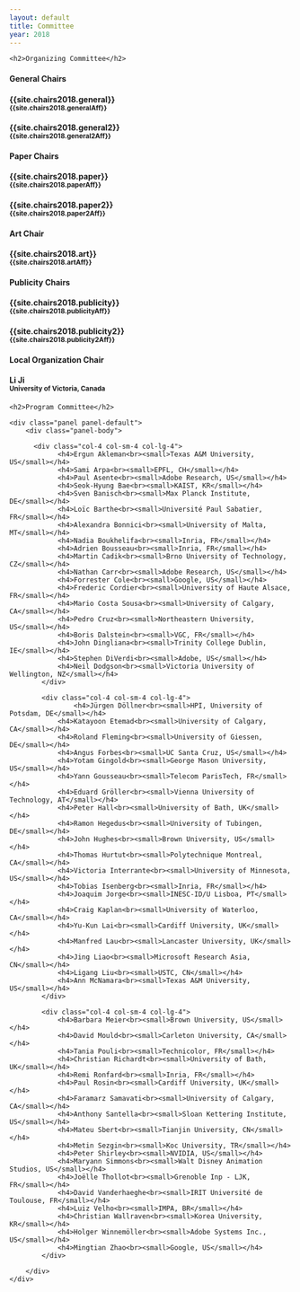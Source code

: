```yaml
---
layout: default
title: Committee
year: 2018
---
```


<div class="col-12 col-sm-12 col-lg-12">

	<h2>Organizing Committee</h2>


<div class="col-4 col-sm-4 col-lg-4">
	<div class="panel panel-default">
		<div class="panel-heading">
			<h4 class="panel-title">General Chairs</h4>
		</div>
		<div class="panel-body">
			<h4>{{site.chairs2018.general}}<br><small>{{site.chairs2018.generalAff}}</small></h4>
			<h4>{{site.chairs2018.general2}}<br><small>{{site.chairs2018.general2Aff}}</small></h4>
		</div>
	</div>
</div>

<div class="col-8 col-sm-8 col-lg-4">
	<div class="panel panel-default">
		<div class="panel-heading">
			<h4 class="panel-title">Paper Chairs</h4>
		</div>
		<div class="panel-body">
			<h4>{{site.chairs2018.paper}}<br><small>{{site.chairs2018.paperAff}}</small></h4>
			<h4>{{site.chairs2018.paper2}}<br><small>{{site.chairs2018.paper2Aff}}</small></h4>
		</div>
	</div>
</div>

<div class="col-8 col-sm-8 col-lg-4">
	<div class="panel panel-default">
		<div class="panel-heading">
			<h4 class="panel-title">Art Chair</h4>
		</div>
		<div class="panel-body">
			<h4>{{site.chairs2018.art}}<br><small>{{site.chairs2018.artAff}}</small></h4>
		</div>
	</div>
</div>

</div>

<div class="col-12 col-sm-12 col-lg-12">

<div class="col-8 col-sm-8 col-lg-4">
	<div class="panel panel-default">
		<div class="panel-heading">
			<h4 class="panel-title">Publicity Chairs</h4>
		</div>
		<div class="panel-body">
			<h4>{{site.chairs2018.publicity}}<br><small>{{site.chairs2018.publicityAff}}</small></h4>
			<h4>{{site.chairs2018.publicity2}}<br><small>{{site.chairs2018.publicity2Aff}}</small></h4>
		</div>
	</div>
</div>

<div class="col-4 col-sm-4 col-lg-4">
	<div class="panel panel-default">
		<div class="panel-heading">
			<h4 class="panel-title">Local Organization Chair</h4>
		</div>
		<div class="panel-body">
			<h4>Li Ji<br><small>University of Victoria, Canada</small></h4>			
		</div>
	</div>
</div>

</div>

<div class="col-12 col-sm-12 col-lg-12">

	<h2>Program Committee</h2>

	<div class="panel panel-default">
		<div class="panel-body">
		
		  <div class="col-4 col-sm-4 col-lg-4">
				<h4>Ergun Akleman<br><small>Texas A&M University, US</small></h4>
				<h4>Sami Arpa<br><small>EPFL, CH</small></h4>
				<h4>Paul Asente<br><small>Adobe Research, US</small></h4>
				<h4>Seok-Hyung Bae<br><small>KAIST, KR</small></h4>
				<h4>Sven Banisch<br><small>Max Planck Institute, DE</small></h4>
				<h4>Loïc Barthe<br><small>Université Paul Sabatier, FR</small></h4>
				<h4>Alexandra Bonnici<br><small>University of Malta, MT</small></h4>
				<h4>Nadia Boukhelifa<br><small>Inria, FR</small></h4>
				<h4>Adrien Bousseau<br><small>Inria, FR</small></h4>
				<h4>Martin Cadik<br><small>Brno University of Technology, CZ</small></h4>
				<h4>Nathan Carr<br><small>Adobe Research, US</small></h4>
				<h4>Forrester Cole<br><small>Google, US</small></h4>
				<h4>Frederic Cordier<br><small>University of Haute Alsace, FR</small></h4>
				<h4>Mario Costa Sousa<br><small>University of Calgary, CA</small></h4>
				<h4>Pedro Cruz<br><small>Northeastern University, US</small></h4>
				<h4>Boris Dalstein<br><small>VGC, FR</small></h4>
				<h4>John Dingliana<br><small>Trinity College Dublin, IE</small></h4>
				<h4>Stephen DiVerdi<br><small>Adobe, US</small></h4>
				<h4>Neil Dodgson<br><small>Victoria University of Wellington, NZ</small></h4>
			</div>
			
			<div class="col-4 col-sm-4 col-lg-4">
			        <h4>Jürgen Döllner<br><small>HPI, University of Potsdam, DE</small></h4>
				<h4>Katayoon Etemad<br><small>University of Calgary, CA</small></h4>
				<h4>Roland Fleming<br><small>University of Giessen, DE</small></h4>
				<h4>Angus Forbes<br><small>UC Santa Cruz, US</small></h4>
				<h4>Yotam Gingold<br><small>George Mason University, US</small></h4>
				<h4>Yann Gousseau<br><small>Telecom ParisTech, FR</small></h4>
				<h4>Eduard Gröller<br><small>Vienna University of Technology, AT</small></h4>
				<h4>Peter Hall<br><small>University of Bath, UK</small></h4>
				<h4>Ramon Hegedus<br><small>University of Tubingen, DE</small></h4>
				<h4>John Hughes<br><small>Brown University, US</small></h4>
				<h4>Thomas Hurtut<br><small>Polytechnique Montreal, CA</small></h4>
				<h4>Victoria Interrante<br><small>University of Minnesota, US</small></h4>
				<h4>Tobias Isenberg<br><small>Inria, FR</small></h4>
				<h4>Joaquim Jorge<br><small>INESC-ID/U Lisboa, PT</small></h4>
				<h4>Craig Kaplan<br><small>University of Waterloo, CA</small></h4>
				<h4>Yu-Kun Lai<br><small>Cardiff University, UK</small></h4>
				<h4>Manfred Lau<br><small>Lancaster University, UK</small></h4>
				<h4>Jing Liao<br><small>Microsoft Research Asia, CN</small></h4>
				<h4>Ligang Liu<br><small>USTC, CN</small></h4>
				<h4>Ann McNamara<br><small>Texas A&M University, US</small></h4>
			</div>
			
			<div class="col-4 col-sm-4 col-lg-4">
				<h4>Barbara Meier<br><small>Brown University, US</small></h4>
				<h4>David Mould<br><small>Carleton University, CA</small></h4>
				<h4>Tania Pouli<br><small>Technicolor, FR</small></h4>
				<h4>Christian Richardt<br><small>University of Bath, UK</small></h4>
				<h4>Remi Ronfard<br><small>Inria, FR</small></h4>
				<h4>Paul Rosin<br><small>Cardiff University, UK</small></h4>
				<h4>Faramarz Samavati<br><small>University of Calgary, CA</small></h4>
				<h4>Anthony Santella<br><small>Sloan Kettering Institute, US</small></h4>
				<h4>Mateu Sbert<br><small>Tianjin University, CN</small></h4>
				<h4>Metin Sezgin<br><small>Koc University, TR</small></h4>
				<h4>Peter Shirley<br><small>NVIDIA, US</small></h4>
				<h4>Maryann Simmons<br><small>Walt Disney Animation Studios, US</small></h4>
				<h4>Joëlle Thollot<br><small>Grenoble Inp - LJK, FR</small></h4>
				<h4>David Vanderhaeghe<br><small>IRIT Université de Toulouse, FR</small></h4>
				<h4>Luiz Velho<br><small>IMPA, BR</small></h4>
				<h4>Christian Wallraven<br><small>Korea University, KR</small></h4>
				<h4>Holger Winnemöller<br><small>Adobe Systems Inc., US</small></h4>
				<h4>Mingtian Zhao<br><small>Google, US</small></h4>
			</div>

		</div>
	</div>

</div>
